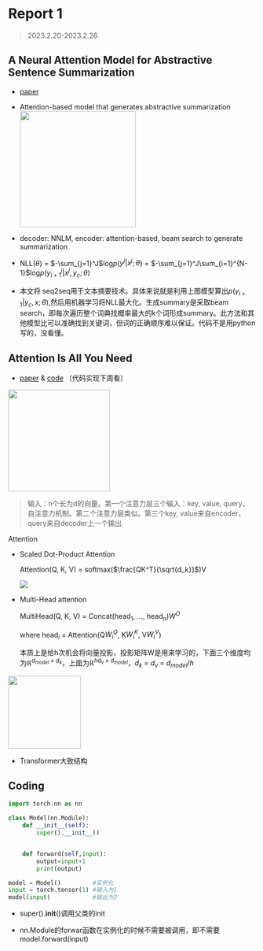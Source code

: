 # Report 1

> 2023.2.20-2023.2.26

## A Neural Attention Model for Abstractive Sentence Summarization

+ [paper](https://arxiv.org/abs/1509.00685)

+ Attention-based model that generates abstractive summarization <img title="" src="file:///E:/github/WeeklyReport/pic1.1.jpg" alt="" width="236" data-align="center">

+ decoder: NNLM, encoder: attention-based, beam search to generate summarization

+ NLL($\theta$) = $-\sum_{j=1}^J$log$p$($y^j|x^j;\theta$) = $-\sum_{j=1}^J\sum_{i=1}^{N-1}$log$p(y_{i+1}^j|x^j,y_c;\theta)$

+ 本文将 seq2seq用于文本摘要技术。具体来说就是利用上图模型算出$p(y_{i+1}|y_c,x;\theta)$,然后用机器学习将NLL最大化。生成summary是采取beam search，即每次遍历整个词典找概率最大的k个词形成summary。此方法和其他模型比可以准确找到关键词，但词的正确顺序难以保证。代码不是用python写的，没看懂。

## Attention Is All You Need

+ [paper](https://www.bilibili.com/video/BV1pu411o7BE/?t=202&vd_source=f4a9d519cd04acb5ea66d4bc6a270f56) & [code](http://nlp.seas.harvard.edu/annotated-transformer/) （代码实现下周看）

<img title="" src="file:///E:/github/WeeklyReport/pic1.2.png" alt="" data-align="center" width="207">

> 输入：n个长为d的向量。第一个注意力层三个输入：key, value, query，自注意力机制。第二个注意力层类似。第三个key, value来自encoder，query来自decoder上一个输出

Attention

+ Scaled Dot-Product Attention
  
  Attention(Q, K, V) = softmax($\frac{QK^T}{\sqrt{d_k}}$)V
  
  ![](E:\github\WeeklyReport\pic1.3.jpg)

+ Multi-Head attention
  
  MultiHead(Q, K, V) = Concat(head$_1$, ..., head$_n$)$W^O$
  
  where head$_i$ = Attention(Q$W_i^Q$, K$W_i^K$, V$W_i^V$)
  
  本质上是给h次机会将向量投影，投影矩阵W是用来学习的，下面三个维度均为$\mathbb{R}^{d_{model}\times d_k}$，上面为$\mathbb{R}^{hd_{v}\times d_{model}}$，$d_k$ = $d_v$ = $d_{model}/h$

<img title="" src="file:///E:/github/WeeklyReport/pic1.4.jpg" alt="" data-align="center" width="148">

+ Transformer大致结构

## Coding

```python
import torch.nn as nn

class Model(nn.Module):
    def __init__(self):
        super().__init__()


    def forward(self,input):
        output=input+1
        print(output)

model = Model()         #实例化
input = torch.tensor(1) #输入为1
model(input)            #输出为2
```

+ super().**init**()调用父类的init

+ nn.Module的forwar函数在实例化的时候不需要被调用，即不需要model.forward(input)

